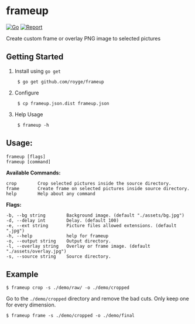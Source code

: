 # frameup

[![Go](https://github.com/royge/frameup/actions/workflows/go.yml/badge.svg)](https://github.com/royge/frameup/actions/workflows/go.yml)
[![Report](https://goreportcard.com/badge/github.com/royge/frameup)](https://goreportcard.com/report/github.com/royge/frameup)

Create custom frame or overlay PNG image to selected pictures

## Getting Started

1. Install using `go get`

		$ go get github.com/royge/frameup

1. Configure

		$ cp frameup.json.dist frameup.json

1. Help Usage

		$ frameup -h

## Usage:

	frameup [flags]
	frameup [command]

**Available Commands:**

	crop        Crop selected pictures inside the source directory.
	frame       Create frame on selected pictures inside source directory.
	help        Help about any command

**Flags:**

	-b, --bg string        Background image. (default "./assets/bg.jpg")
	-d, --delay int        Delay. (default 100)
	-e, --ext string       Picture files allowed extensions. (default ".jpg")
	-h, --help             help for frameup
	-o, --output string    Output directory.
	-l, --overlay string   Overlay or frame image. (default "./assets/overlay.jpg")
	-s, --source string    Source directory.

## Example

	$ frameup crop -s ./demo/raw/ -o ./demo/cropped

  Go to the `./demo/cropped` directory and remove the bad cuts. Only keep one
  for every dimension.

	$ frameup frame -s ./demo/cropped -o ./demo/final
